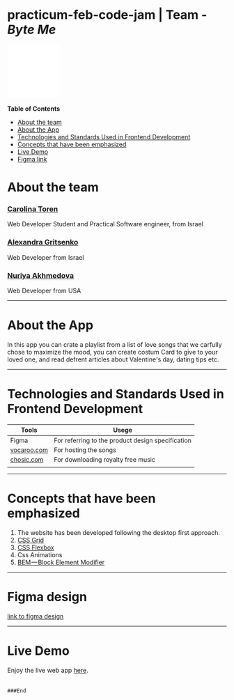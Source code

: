 # practicum-feb-code-jam | Team - _Byte Me_

![](/src/images/logo/logo-white.svg)

**Table of Contents**

- [About the team](#about-the-team)
- [About the App](#about-the-app)
- [Technologies and Standards Used in Frontend Development](#technologies-and-standards-used-in-frontend-development)
- [Concepts that have been emphasized](#concepts-that-have-been-emphasized)
- [Live Demo](#live-demo)
- [Figma link](#figma-design)

# About the team

### [Carolina Toren](https://github.com/Carolina-Toren)

Web Developer Student and Practical Software engineer, from Israel

### [Alexandra Gritsenko](https://github.com/Sashikbear)

Web Developer from Israel

### [Nuriya Akhmedova ](https://github.com/NuriyaAkh)

Web Developer from USA

---

# About the App

In this app you can crate a playlist from a list of love songs that we carfully chose to maximize the mood, you can create costum Card to give to your loved one, and read defrent articles about Valentine's day, dating tips etc.

---

# Technologies and Standards Used in Frontend Development

| Tools                                           | Usege                                             |
| ----------------------------------------------- | ------------------------------------------------- |
| Figma                                           | For referring to the product design specification |
| [vocaroo.com](https://vocaroo.com)              | For hosting the songs                             |
| [chosic.com](https://www.chosic.com/free-music) | For downloading royalty free music                |
|                                                 |                                                   |

---

# Concepts that have been emphasized

1. The website has been developed following the desktop first approach.
2. [CSS Grid](https://css-tricks.com/snippets/css/complete-guide-grid/)
3. [CSS Flexbox](https://css-tricks.com/snippets/css/a-guide-to-flexbox/)
4. Css Animations
5. [BEM — Block Element Modifier](https://en.bem.info/methodology/quick-start/)

---

# Figma design

[link to figma design](https://www.figma.com/file/niR3WJqxMpuxpvIxVCyzMg/Ideas-for-code-jam?node-id=0%3A1)

---

# Live Demo

Enjoy the live web app [here](#).

```

###End
```
